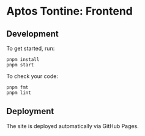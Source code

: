 # Aptos Tontine: Frontend

## Development
To get started, run:
```
pnpm install
pnpm start
```

To check your code:
```
pnpm fmt
pnpm lint
```

## Deployment
The site is deployed automatically via GitHub Pages.
